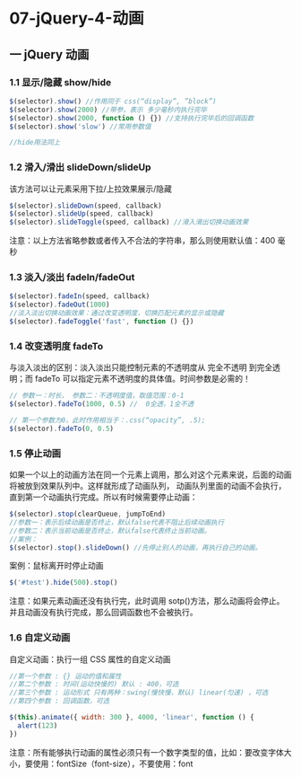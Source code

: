 # 07-jQuery-4-动画

## 一 jQuery 动画

### 1.1 显示/隐藏 show/hide

```js
$(selector).show() //作用同于 css(“display”, ”block”)
$(selector).show(2000) //带参，表示 多少毫秒内执行完毕
$(selector).show(2000, function () {}) //支持执行完毕后的回调函数
$(selector).show('slow') //常用参数值

//hide用法同上
```

### 1.2 滑入/滑出 slideDown/slideUp

该方法可以让元素采用下拉/上拉效果展示/隐藏

```javascript
$(selector).slideDown(speed, callback)
$(selector).slideUp(speed, callback)
$(selector).slideToggle(speed, callback) //滑入滑出切换动画效果
```

注意：以上方法省略参数或者传入不合法的字符串，那么则使用默认值：400 毫秒

### 1.3 淡入/淡出 fadeIn/fadeOut

```javascript
$(selector).fadeIn(speed, callback)
$(selector).fadeOut(1000)
//淡入淡出切换动画效果：通过改变透明度，切换匹配元素的显示或隐藏
$(selector).fadeToggle('fast', function () {})
```

### 1.4 改变透明度 fadeTo

与淡入淡出的区别：淡入淡出只能控制元素的不透明度从 完全不透明 到完全透明；而 fadeTo 可以指定元素不透明度的具体值。时间参数是必需的！

```javascript
// 参数一：时长， 参数二：不透明度值，取值范围：0-1
$(selector).fadeTo(1000, 0.5) //  0全透，1全不透

// 第一个参数为0，此时作用相当于：.css(“opacity”, .5);
$(selector).fadeTo(0, 0.5)
```

### 1.5 停止动画

如果一个以上的动画方法在同一个元素上调用，那么对这个元素来说，后面的动画将被放到效果队列中。这样就形成了动画队列， 动画队列里面的动画不会执行，直到第一个动画执行完成。所以有时候需要停止动画：

```javascript
$(selector).stop(clearQueue, jumpToEnd)
//参数一：表示后续动画是否终止，默认false代表不阻止后续动画执行
//参数二：表示当前动画是否终止，默认false代表终止当前动画。
//案例：
$(selector).stop().slideDown() //先停止别人的动画，再执行自己的动画。
```

案例：鼠标离开时停止动画

```js
$('#test').hide(500).stop()
```

注意：如果元素动画还没有执行完，此时调用 sotp()方法，那么动画将会停止。并且动画没有执行完成，那么回调函数也不会被执行。

### 1.6 自定义动画

自定义动画：执行一组 CSS 属性的自定义动画

```javascript
//第一个参数 : {} 运动的值和属性
//第二个参数 : 时间(运动快慢的) 默认 : 400，可选
//第三个参数 : 运动形式 只有两种：swing(慢快慢，默认) linear(匀速) ，可选
//第四个参数 : 回调函数，可选

$(this).animate({ width: 300 }, 4000, 'linear', function () {
  alert(123)
})
```

注意：所有能够执行动画的属性必须只有一个数字类型的值，比如：要改变字体大小，要使用：fontSize（font-size），不要使用：font
